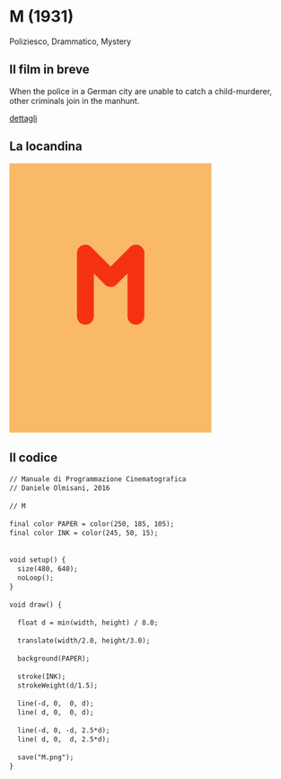 # M (1931)

Poliziesco, Drammatico, Mystery

## Il film in breve
When the police in a German city are unable to catch a child-murderer, other criminals join in the manhunt.

[dettagli](https://www.imdb.com/title/tt0022100/)

## La locandina
<img src="M.png"  width="360px" title="M">


## Il codice
```processing
// Manuale di Programmazione Cinematografica
// Daniele Olmisani, 2016

// M

final color PAPER = color(250, 185, 105);
final color INK = color(245, 50, 15);


void setup() {
  size(480, 640);
  noLoop();
}

void draw() {
 
  float d = min(width, height) / 8.0;
  
  translate(width/2.0, height/3.0);
  
  background(PAPER);
  
  stroke(INK);
  strokeWeight(d/1.5);
  
  line(-d, 0,  0, d);
  line( d, 0,  0, d);
  
  line(-d, 0, -d, 2.5*d);
  line( d, 0,  d, 2.5*d);
  
  save("M.png");
}
```
